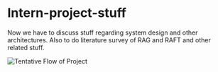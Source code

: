 # Intern-project-stuff
Now we have to discuss stuff regarding system design and other architectures. Also to do literature survey of RAG and RAFT and other related stuff. 


![Tentative Flow of Project](project-flowchart.jpg)

